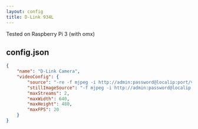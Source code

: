 ```yaml
---
layout: config
title: D-Link 934L
---
```

Tested on Raspberry Pi 3 (with omx)

## config.json

```json
{
	"name": "D-Link Camera",
	"videoConfig": {
		"source": "-re -f mjpeg -i http://admin:password@localip:port/video.cgi",
		"stillImageSource": "-f mjpeg -i http://admin:password@localip:port/image/jpeg.cgi",
		"maxStreams": 2,
		"maxWidth": 640,
		"maxHeight": 480,
		"maxFPS": 20
	}
}
```
